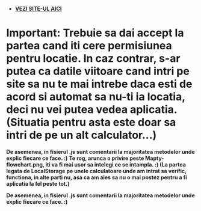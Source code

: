 - __[VEZI SITE-UL AICI](https://glucianrogojanu.github.io/Mapty-APP/)__ 

# Important: Trebuie sa dai accept la partea cand iti cere permisiunea pentru locatie. In caz contrar, s-ar putea ca datile viitoare cand intri pe site sa nu te mai intrebe daca esti de acord si automat sa nu-ti ia locatia, deci nu vei putea vedea aplicatia. (Situatia pentru asta este doar sa intri de pe un alt calculator...)

__De asemenea, in fisierul .js sunt comentarii la majoritatea metodelor unde explic fiecare ce face. :)__
__Te rog, arunca o privire peste Mapty-flowchart.png, iti va fi mai usor sa intelegi ce se intampla. :) (La partea legata de LocalStorage pe unele calculatoare unde am intrat sa verific, functiona, in alte parti nu, asa ca am ales sa nu o mai postez pentru a fi aplicatia la fel peste tot.)__

__De asemenea, in fisierul .js sunt comentarii la majoritatea metodelor unde explic fiecare ce face. :)__
